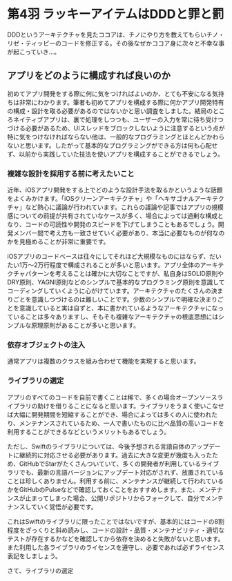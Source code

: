# 第4羽 ラッキーアイテムはDDDと罪と罰

DDDというアーキテクチャを見たココアは、チノにやり方を教えてもらいチノ・リゼ・ティッピーのコードを修正する。その後なぜかココア身に次々と不幸な事が起こっていき…。

## アプリをどのように構成すれば良いのか

初めてアプリ開発をする際に何に気をつければよいのか、とても不安になる気持ちは非常にわかります。筆者も初めてアプリを構成する際に何かアプリ開発特有の構成・設計を取る必要があるのではないかと思い調査をしました。結局のところネイティブアプリは、裏で処理をしつつも、ユーザーの入力を常に待ち受けつづける必要があるため、UIスレッドをブロックしないように注意するという点が特に気をつけなければならない他は、一般的なプログラミングとほとんどかわらないと思います。したがって基本的なプログラミングができる方は何も心配せず、以前から実践していた技法を使いアプリを構成することができるでしょう。

### 複雑な設計を採用する前に考えたいこと

近年、iOSアプリ開発をする上でどのような設計手法を取るかというような話題をよくみかけます。「iOSクリーンアーキテクチャ」や「ヘキサゴナルアーキテクチャ」など熱心に議論が行われています。これらの議論や記事ではアプリの規模感についての前提が共有されていなケースが多く、場合によっては過剰な構成となり、コードの可読性や開発のスピードを下げてしまうこともあるでしょう。開発メンバー間で考え方も一致させていく必要があり、本当に必要なものが何なのかを見極めることが非常に重要です。

iOSアプリのコードベースは往々にしてそれほど大規模なものにはならず、だいたい1万〜2万行程度で構成されることが多いと思います。アプリ全体のアーキテクチャパターンを考えることは確かに大切なことですが、私自身はSOLID原則やDRY原則、YAGNI原則などのシンプルで基本的なプログラミング原則を意識してコーディングしていくように心がけています。アーキテクチャのたくさんの決まりごとを意識しつづけるのは難しいことです。少数のシンプルで明確な決まりごとを意識していると実は自ずと、本に書かれているようなアーキテクチャになっていることは多々ありますし、そもそも複雑なアーキテクチャの根底思想にはシンプルな原理原則があることが多いと思います。

### 依存オブジェクトの注入

通常アプリは複数のクラスを組み合わせて機能を実現すると思います。

### ライブラリの選定

アプリのすべてのコードを自前で書くことは稀で、多くの場合オープンソースライブラリの助けを借りることになると思います。ライブラリをうまく使いこなせば大幅に開発期間を短縮することができ、場合によっては多くの人に使われたり、メンテナンスされているため、一人で書いたものに比べ品質の高いコードを利用することができるなどというメリットもあるでしょう。

ただし、Swiftのライブラリについては、今後予想される言語自体のアップデートに継続的に対応させる必要があります。過去に大きな変更が幾度も入ったため、GitHubでStarがたくさんついていて、多くの開発者が利用しているライブラリでも、最新の言語バージョンにアップデート対応がされず、放置されていることは珍しくありません。利用する前に、メンテナンスが継続して行われているかをGitHubのPulseなどで確認しておくことをおすすめします。また、メンテナンスが止まってしまった場合、公開リポジトリからフォークして、自分でメンテナンスしていく覚悟が必要です。

これはSwiftのライブラリに限ったことではないですが、基本的にはコードの8割程度をざっくりと斜め読みし、コードの設計・品質・メンテナビリティ・適切なテストが存在するかなどを確認してから依存を決めると失敗がないと思います。また利用した各ライブラリのライセンスを遵守し、必要であれば必ずライセンス表記をしましょう。

さて、ライブラリの選定
